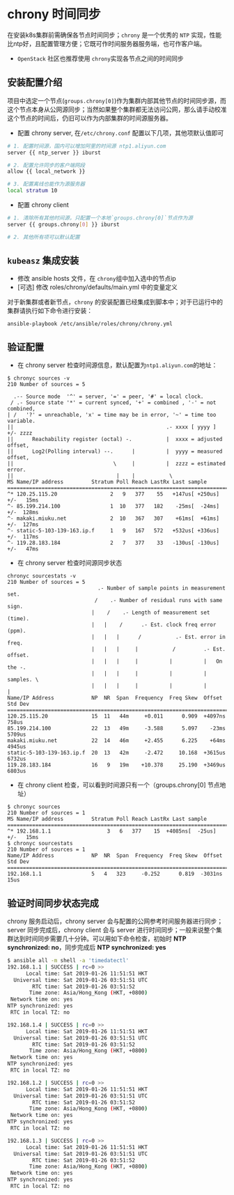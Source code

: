 # chrony 时间同步

在安装k8s集群前需确保各节点时间同步；`chrony` 是一个优秀的 `NTP` 实现，性能比ntp好，且配置管理方便；它既可作时间服务器服务端，也可作客户端。

- `OpenStack` 社区也推荐使用 `chrony`实现各节点之间的时间同步

## 安装配置介绍

项目中选定一个节点(`groups.chrony[0]`)作为集群内部其他节点的时间同步源，而这个节点本身从公网源同步；当然如果整个集群都无法访问公网，那么请手动校准这个节点的时间后，仍旧可以作为内部集群的时间源服务器。

- 配置 chrony server, 在`/etc/chrony.conf` 配置以下几项，其他项默认值即可

``` bash
# 1. 配置时间源，国内可以增加阿里的时间源 ntp1.aliyun.com
server {{ ntp_server }} iburst

# 2. 配置允许同步的客户端网段
allow {{ local_network }}

# 3. 配置离线也能作为源服务器
local stratum 10
```

- 配置 chrony client

``` bash
# 1. 清除所有其他时间源，只配置一个本地`groups.chrony[0]`节点作为源
server {{ groups.chrony[0] }} iburst

# 2. 其他所有项可以默认配置
```

## `kubeasz` 集成安装

- 修改 ansible hosts 文件，在 `chrony`组中加入选中的节点ip
- [可选] 修改 roles/chrony/defaults/main.yml 中的变量定义

对于新集群或者新节点，`chrony` 的安装配置已经集成到脚本中；对于已运行中的集群请执行如下命令进行安装：

`ansible-playbook /etc/ansible/roles/chrony/chrony.yml `

## 验证配置

- 在 chrony server 检查时间源信息，默认配置为`ntp1.aliyun.com`的地址：

```
$ chronyc sources -v
210 Number of sources = 5

  .-- Source mode  '^' = server, '=' = peer, '#' = local clock.
 / .- Source state '*' = current synced, '+' = combined , '-' = not combined,
| /   '?' = unreachable, 'x' = time may be in error, '~' = time too variable.
||                                                 .- xxxx [ yyyy ] +/- zzzz
||      Reachability register (octal) -.           |  xxxx = adjusted offset,
||      Log2(Polling interval) --.      |          |  yyyy = measured offset,
||                                \     |          |  zzzz = estimated error.
||                                 |    |           \
MS Name/IP address         Stratum Poll Reach LastRx Last sample
===============================================================================
^* 120.25.115.20                 2   9   377    55   +147us[ +250us] +/-   15ms
^- 85.199.214.100                1  10   377   182    -25ms[  -24ms] +/-  128ms
^- makaki.miuku.net              2  10   367   307    +61ms[  +61ms] +/-  127ms
^- static-5-103-139-163.ip.f     1   9   167   572   +532us[ +336us] +/-  117ms
^- 119.28.183.184                2   7   377    33   -130us[ -130us] +/-   47ms
```

- 在 chrony server 检查时间源同步状态

```
chronyc sourcestats -v
210 Number of sources = 5
                             .- Number of sample points in measurement set.
                            /    .- Number of residual runs with same sign.
                           |    /    .- Length of measurement set (time).
                           |   |    /      .- Est. clock freq error (ppm).
                           |   |   |      /           .- Est. error in freq.
                           |   |   |     |           /         .- Est. offset.
                           |   |   |     |          |          |   On the -.
                           |   |   |     |          |          |   samples. \
                           |   |   |     |          |          |             |
Name/IP Address            NP  NR  Span  Frequency  Freq Skew  Offset  Std Dev
==============================================================================
120.25.115.20              15  11   44m     +0.011      0.909  +4097ns   758us
85.199.214.100             22  13   49m     -3.588      5.097    -23ms  5709us
makaki.miuku.net           22  14   46m     +2.455      6.225    +64ms  4945us
static-5-103-139-163.ip.f  20  13   42m     -2.472     10.168  +3615us  6732us
119.28.183.184             16   9   19m    +10.378     25.190  +3469us  6803us
```

- 在 chrony client 检查，可以看到时间源只有一个（groups.chrony[0] 节点地址）

```
$ chronyc sources
210 Number of sources = 1
MS Name/IP address         Stratum Poll Reach LastRx Last sample
===============================================================================
^* 192.168.1.1                  3   6   377    15  +4085ns[  -25us] +/-   15ms
$ chronyc sourcestats
210 Number of sources = 1
Name/IP Address            NP  NR  Span  Frequency  Freq Skew  Offset  Std Dev
==============================================================================
192.168.1.1                5   4   323     -0.252      0.819  -3031ns    15us
```

## 验证时间同步状态完成

chrony 服务启动后，chrony server 会与配置的公网参考时间服务器进行同步；server 同步完成后，chrony client 会与 server 进行时间同步；一般来说整个集群达到时间同步需要几十分钟。可以用如下命令检查，初始时 **NTP synchronized: no**，同步完成后 **NTP synchronized: yes**

``` bash
$ ansible all -m shell -a 'timedatectl'
192.168.1.1 | SUCCESS | rc=0 >>
      Local time: Sat 2019-01-26 11:51:51 HKT
  Universal time: Sat 2019-01-26 03:51:51 UTC
        RTC time: Sat 2019-01-26 03:51:52
       Time zone: Asia/Hong_Kong (HKT, +0800)
 Network time on: yes
NTP synchronized: yes
 RTC in local TZ: no

192.168.1.4 | SUCCESS | rc=0 >>
      Local time: Sat 2019-01-26 11:51:51 HKT
  Universal time: Sat 2019-01-26 03:51:51 UTC
        RTC time: Sat 2019-01-26 03:51:52
       Time zone: Asia/Hong_Kong (HKT, +0800)
 Network time on: yes
NTP synchronized: yes
 RTC in local TZ: no

192.168.1.2 | SUCCESS | rc=0 >>
      Local time: Sat 2019-01-26 11:51:51 HKT
  Universal time: Sat 2019-01-26 03:51:51 UTC
        RTC time: Sat 2019-01-26 03:51:52
       Time zone: Asia/Hong_Kong (HKT, +0800)
 Network time on: yes
NTP synchronized: yes
 RTC in local TZ: no

192.168.1.3 | SUCCESS | rc=0 >>
      Local time: Sat 2019-01-26 11:51:51 HKT
  Universal time: Sat 2019-01-26 03:51:51 UTC
        RTC time: Sat 2019-01-26 03:51:52
       Time zone: Asia/Hong_Kong (HKT, +0800)
 Network time on: yes
NTP synchronized: yes
 RTC in local TZ: no
```
